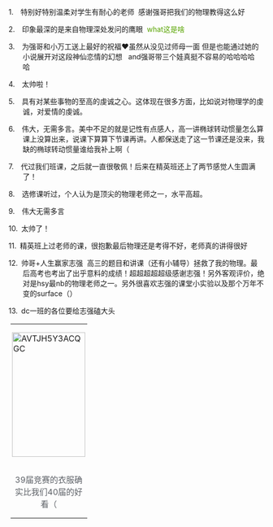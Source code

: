 <p class="MsoNormal" style="margin-left:21.0pt;text-indent:-21.0pt;mso-list:l40 level1 lfo41">
<?if !supportLists?><span lang="EN-US"><span style="mso-list:Ignore">1.<span style='font:7.0pt "Times New Roman"'>     
                    </span></span></span>
<?endif?>特别好特别温柔对学生有耐心的老师<span lang="EN-US"><span style="mso-spacerun:yes"> 
                </span></span>感谢强哥把我们的物理教得这么好
        </p><p class="MsoNormal" style="margin-left:21.0pt;text-indent:-21.0pt;mso-list:l40 level1 lfo41">
<?if !supportLists?><span lang="EN-US"><span style="mso-list:Ignore">2.<span style='font:7.0pt "Times New Roman"'>     
                    </span></span></span>
<?endif?>印象最深的是来自物理深处发问的鹰眼<span lang="EN-US"><span style="mso-spacerun:yes">  </span></span><span lang="EN-US" style="color:#58A401">what</span><span style="color:#58A401">这是啥</span>
</p><p class="MsoNormal" style="margin-left:21.0pt;text-indent:-21.0pt;mso-list:l40 level1 lfo41">
<?if !supportLists?><span lang="EN-US"><span style="mso-list:Ignore">3.<span style='font:7.0pt "Times New Roman"'>     
                    </span></span></span>
<?endif?>为强哥和<span class="GramE">小万工送上</span>最好的祝福<span class="Emoji"><span lang="EN-US">❤</span></span>虽然从没见过师母一面 但是也能通过她的小说展开对这段神仙恋情的幻想<span lang="EN-US"><span style="mso-spacerun:yes">   </span>and</span>强哥带三个娃真挺不容易的<span class="GramE">哈哈哈哈哈</span><span lang="EN-US"><span style="mso-spacerun:yes">   
                </span></span>
</p><p class="MsoNormal" style="margin-left:21.0pt;text-indent:-21.0pt;mso-list:l40 level1 lfo41">
<?if !supportLists?><span lang="EN-US"><span style="mso-list:Ignore">4.<span style='font:7.0pt "Times New Roman"'>     
                    </span></span></span>
<?endif?>太帅啦！
        </p><p class="MsoNormal" style="margin-left:21.0pt;text-indent:-21.0pt;mso-list:l40 level1 lfo41">
<?if !supportLists?><span lang="EN-US"><span style="mso-list:Ignore">5.<span style='font:7.0pt "Times New Roman"'>     
                    </span></span></span>
<?endif?>具有对某些事物的至高的虔诚之心。这体现在很多方面，比如说对物理学的虔诚，对爱情的虔诚。
        </p><p class="MsoNormal" style="margin-left:21.0pt;text-indent:-21.0pt;mso-list:l40 level1 lfo41">
<?if !supportLists?><span lang="EN-US"><span style="mso-list:Ignore">6.<span style='font:7.0pt "Times New Roman"'>     
                    </span></span></span>
<?endif?>伟大，无需多言。美中不足的就是记性有点感人，高一讲椭球转动惯量怎么算课上没算出来，说课下算算下节课再讲。人都<span class="GramE">保送走</span>了这一节课还是没来，我缺的椭球转动惯量谁给我补上啊（
        </p><p class="MsoNormal" style="margin-left:21.0pt;text-indent:-21.0pt;mso-list:l40 level1 lfo41">
<?if !supportLists?><span lang="EN-US"><span style="mso-list:Ignore">7.<span style='font:7.0pt "Times New Roman"'>     
                    </span></span></span>
<?endif?>代过我们班课，之后就一直很敬佩！后来在精英班还上了两节感觉人生圆满了！
        </p><p class="MsoNormal" style="margin-left:21.0pt;text-indent:-21.0pt;mso-list:l40 level1 lfo41">
<?if !supportLists?><span lang="EN-US"><span style="mso-list:Ignore">8.<span style='font:7.0pt "Times New Roman"'>     
                    </span></span></span>
<?endif?>选修课听过，个人认为是顶尖的物理老师之一，水平高超。
        </p><p class="MsoNormal" style="margin-left:21.0pt;text-indent:-21.0pt;mso-list:l40 level1 lfo41">
<?if !supportLists?><span lang="EN-US"><span style="mso-list:Ignore">9.<span style='font:7.0pt "Times New Roman"'>     
                    </span></span></span>
<?endif?>伟大无需多言
        </p><p class="MsoNormal" style="margin-left:21.0pt;text-indent:-21.0pt;mso-list:l40 level1 lfo41">
<?if !supportLists?><span lang="EN-US"><span style="mso-list:Ignore">10.<span style='font:7.0pt "Times New Roman"'>  
                    </span></span></span>
<?endif?>太帅了！
        </p><p class="MsoNormal" style="margin-left:21.0pt;text-indent:-21.0pt;mso-list:l40 level1 lfo41">
<?if !supportLists?><span lang="EN-US"><span style="mso-list:Ignore">11.<span style='font:7.0pt "Times New Roman"'>  
                    </span></span></span>
<?endif?>精英班上过老师的课，很抱歉最后物理还是考得不好，老师<span class="GramE">真的讲</span>得很好
        </p><p class="MsoNormal" style="margin-left:21.0pt;text-indent:-21.0pt;mso-list:l40 level1 lfo41">
<?if !supportLists?><span lang="EN-US"><span style="mso-list:Ignore">12.<span style='font:7.0pt "Times New Roman"'>  
                    </span></span></span>
<?endif?>帅哥<span lang="EN-US">+</span>人生赢家志强<span lang="EN-US"><span style="mso-spacerun:yes"> 
                </span></span>高三的题目和讲课（还有小辅导）拯救了我的物理。最后高考也考出了出乎意料的成绩！超<span class="GramE">超超超</span>超级感谢志强！另外客观评价，绝对是<span class="SpellE"><span lang="EN-US">hsy</span></span>最<span class="SpellE"><span lang="EN-US">nb</span></span>的物理老师之一。另外很喜欢志强的课堂小实验以及那个万年不变的<span lang="EN-US">surface</span>（）
        </p><p class="MsoNormal" style="margin-left:21.0pt;text-indent:-21.0pt;mso-list:l40 level1 lfo41">
<?if !supportLists?><span lang="EN-US"><span style="mso-list:Ignore">13.<span style='font:7.0pt "Times New Roman"'>  
                    </span></span></span>
<?endif?><span lang="EN-US">dc</span>一班的各位要给<span class="GramE">志强磕大头</span>
</p><table border="0" cellpadding="0" cellspacing="0" class="MsoNormalTable" style="width:4.0cm;margin-left:2.7pt;border-collapse:collapse;mso-padding-alt:
 0cm 2.7pt 0cm 2.7pt" width="151">
<tr style="mso-yfti-irow:0;mso-yfti-firstrow:yes">
<td style="width:4.0cm;padding:0cm 2.7pt 0cm 2.7pt" valign="top" width="151">
<p class="MsoNormal"><span lang="EN-US" style="mso-no-proof:yes"><!--[if gte vml 1]><v:shape
   id="Picture_x0020_108" o:spid="_x0000_i1637" type="#_x0000_t75" alt="AVTJH5Y3ACQGC"
   style='width:108pt;height:183.4pt;visibility:visible;mso-wrap-style:square'>
   <v:imagedata src="汤逊湖北路1号回忆录.files/image201.jpg" o:title="AVTJH5Y3ACQGC"/>
  </v:shape><![endif]-->
<?if !vml?><img alt="AVTJH5Y3ACQGC" border="0" height="245" src="汤逊湖北路1号回忆录.files/image202.jpg" v:shapes="Picture_x0020_108" width="144"/>
<?endif?>
</span></p>
</td>
</tr>
<tr style="mso-yfti-irow:1;mso-yfti-lastrow:yes">
<td style="width:4.0cm;padding:0cm 2.7pt 0cm 2.7pt" valign="top" width="151">
<p align="center" class="MsoNormal" style="text-align:center"><span lang="EN-US" style="color:#5C6066">39</span><span style="color:#5C6066">届竞赛的衣服确实比我们<span lang="EN-US">40</span>届的好看（</span></p>
</td>
</tr>
</table>
